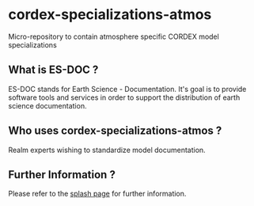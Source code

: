 cordex-specializations-atmos
===============

Micro-repository to contain atmosphere specific CORDEX model specializations


What is ES-DOC ?
--------------------------------------

ES-DOC stands for Earth Science - Documentation.  It's goal is to provide software tools and services in order to support the distribution of earth science documentation.


Who uses cordex-specializations-atmos ?
--------------------------------------

Realm experts wishing to standardize model documentation.


Further Information ?
--------------------------------------

Please refer to the [splash page](http:es-doc.org) for further information.
